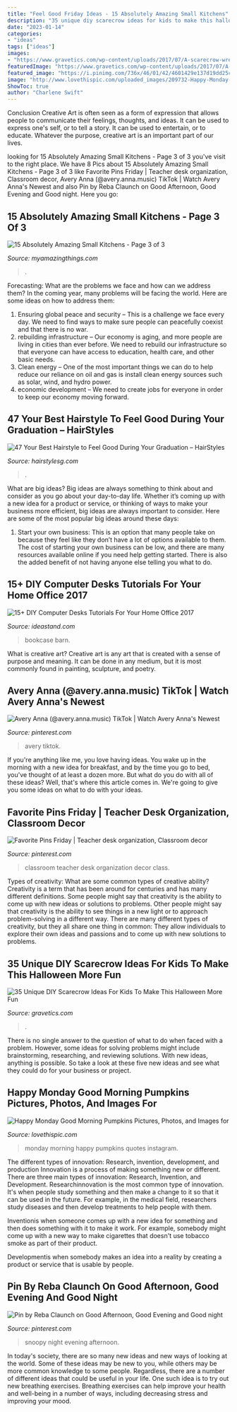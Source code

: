 ```yaml
---
title: "Feel Good Friday Ideas - 15 Absolutely Amazing Small Kitchens"
description: "35 unique diy scarecrow ideas for kids to make this halloween more fun"
date: "2023-01-14"
categories:
- "ideas"
tags: ["ideas"]
images:
- "https://www.gravetics.com/wp-content/uploads/2017/07/A-scarecrow-wreath.jpg"
featuredImage: "https://www.gravetics.com/wp-content/uploads/2017/07/A-scarecrow-wreath.jpg"
featured_image: "https://i.pinimg.com/736x/46/01/42/4601429e137d19dd25c522180a9f1eb9--classroom-organization-classroom-decor.jpg"
image: "http://www.lovethispic.com/uploaded_images/209732-Happy-Monday-Good-Morning-Pumpkins.jpg"
ShowToc: true
author: "Charlene Swift"
---
```



Conclusion
Creative Art is often seen as a form of expression that allows people to communicate their feelings, thoughts, and ideas. It can be used to express one's self, or to tell a story. It can be used to entertain, or to educate. Whatever the purpose, creative art is an important part of our lives.

	

		
looking for 15 Absolutely Amazing Small Kitchens - Page 3 of 3 you've visit to the right place. We have 8 Pics about 15 Absolutely Amazing Small Kitchens - Page 3 of 3 like Favorite Pins Friday | Teacher desk organization, Classroom decor, Avery Anna (@avery.anna.music) TikTok | Watch Avery Anna&#039;s Newest and also Pin by Reba Claunch on Good Afternoon, Good Evening and Good night. Here you go:
		
    
## 15 Absolutely Amazing Small Kitchens - Page 3 Of 3

<img loading=lazy src="http://myamazingthings.com/wp-content/uploads/2016/11/idea13-2.jpg" onerror="this.onerror=null;this.src='https://tse3.mm.bing.net/th?id=OIP.JJEQhsUw3KVbkmLDI6RNbQHaLD&amp;pid=15.1';" alt="15 Absolutely Amazing Small Kitchens - Page 3 of 3">

_Source: myamazingthings.com_

>. 

	

Forecasting: What are the problems we face and how can we address them?
In the coming year, many problems will be facing the world. Here are some ideas on how to address them: 
1. Ensuring global peace and security – This is a challenge we face every day. We need to find ways to make sure people can peacefully coexist and that there is no war. 
2. rebuilding infrastructure – Our economy is aging, and more people are living in cities than ever before. We need to rebuild our infrastructure so that everyone can have access to education, health care, and other basic needs. 
3. Clean energy – One of the most important things we can do to help reduce our reliance on oil and gas is install clean energy sources such as solar, wind, and hydro power. 
4. economic development – We need to create jobs for everyone in order to keep our economy moving forward.

    
## 47 Your Best Hairstyle To Feel Good During Your Graduation – HairStyles

<img loading=lazy src="https://hairstylesg.com/wp-content/uploads/2017/08/graduation-hairstyles-photo-31-769x1024.jpg" onerror="this.onerror=null;this.src='https://tse2.mm.bing.net/th?id=OIP.Cuf2DuhTjxtasHpIfwnzRQHaJ3&amp;pid=15.1';" alt="47 Your Best Hairstyle to Feel Good During Your Graduation – HairStyles">

_Source: hairstylesg.com_

>. 

	

What are big ideas?
Big ideas are always something to think about and consider as you go about your day-to-day life. Whether it’s coming up with a new idea for a product or service, or thinking of ways to make your business more efficient, big ideas are always important to consider. Here are some of the most popular big ideas around these days:
1. Start your own business: This is an option that many people take on because they feel like they don’t have a lot of options available to them. The cost of starting your own business can be low, and there are many resources available online if you need help getting started. There is also the added benefit of not having anyone else telling you what to do.


    
## 15+ DIY Computer Desks Tutorials For Your Home Office 2017

<img loading=lazy src="https://ideastand.com/wp-content/uploads/2015/09/1-diy-computer-desk-ideas-tutorials.jpg" onerror="this.onerror=null;this.src='https://tse4.mm.bing.net/th?id=OIP.dFzfkdoAhFf8NUIvCKW_EgHaJ4&amp;pid=15.1';" alt="15+ DIY Computer Desks Tutorials For Your Home Office 2017">

_Source: ideastand.com_

>bookcase barn. 

	

What is creative art?
Creative art is any art that is created with a sense of purpose and meaning. It can be done in any medium, but it is most commonly found in painting, sculpture, and poetry.

    
## Avery Anna (@avery.anna.music) TikTok | Watch Avery Anna&#039;s Newest

<img loading=lazy src="https://i.pinimg.com/736x/f2/9a/c9/f29ac9629dac0024dec44763c4edb0c0.jpg" onerror="this.onerror=null;this.src='https://tse2.mm.bing.net/th?id=OIP.-GxW1Mq9qKA0CJmymX-H4wHaNK&amp;pid=15.1';" alt="Avery Anna (@avery.anna.music) TikTok | Watch Avery Anna&#039;s Newest">

_Source: pinterest.com_

>avery tiktok. 

	

If you're anything like me, you love having ideas. You wake up in the morning with a new idea for breakfast, and by the time you go to bed, you've thought of at least a dozen more. But what do you do with all of these ideas? Well, that's where this article comes in. We're going to give you some ideas on what to do with your ideas.

    
## Favorite Pins Friday | Teacher Desk Organization, Classroom Decor

<img loading=lazy src="https://i.pinimg.com/736x/46/01/42/4601429e137d19dd25c522180a9f1eb9--classroom-organization-classroom-decor.jpg" onerror="this.onerror=null;this.src='https://tse4.mm.bing.net/th?id=OIP.sKE2k-6Cyxols_m9GG-KLgHaJ3&amp;pid=15.1';" alt="Favorite Pins Friday | Teacher desk organization, Classroom decor">

_Source: pinterest.com_

>classroom teacher desk organization decor class. 

	

Types of creativity: What are some common types of creative ability?
Creativity is a term that has been around for centuries and has many different definitions. Some people might say that creativity is the ability to come up with new ideas or solutions to problems. Other people might say that creativity is the ability to see things in a new light or to approach problem-solving in a different way. There are many different types of creativity, but they all share one thing in common: They allow individuals to explore their own ideas and passions and to come up with new solutions to problems.

    
## 35 Unique DIY Scarecrow Ideas For Kids To Make This Halloween More Fun

<img loading=lazy src="https://www.gravetics.com/wp-content/uploads/2017/07/A-scarecrow-wreath.jpg" onerror="this.onerror=null;this.src='https://tse4.mm.bing.net/th?id=OIP.4-X1beS9f9uEUje5cWxHyAHaJ4&amp;pid=15.1';" alt="35 Unique DIY Scarecrow Ideas For Kids To Make This Halloween More Fun">

_Source: gravetics.com_

>. 

	

There is no single answer to the question of what to do when faced with a problem. However, some ideas for solving problems might include brainstorming, researching, and reviewing solutions. With new ideas, anything is possible. So take a look at these five new ideas and see what they could do for your business or project.

    
## Happy Monday Good Morning Pumpkins Pictures, Photos, And Images For

<img loading=lazy src="http://www.lovethispic.com/uploaded_images/209732-Happy-Monday-Good-Morning-Pumpkins.jpg" onerror="this.onerror=null;this.src='https://tse1.mm.bing.net/th?id=OIP.ZYVBCo-Fcjz35aL-9rCR2QHaKt&amp;pid=15.1';" alt="Happy Monday Good Morning Pumpkins Pictures, Photos, and Images for">

_Source: lovethispic.com_

>monday morning happy pumpkins quotes instagram. 

	

The different types of innovation: Research, invention, development, and production
Innovation is a process of making something new or different. There are three main types of innovation: Research, Invention, and Development.
Researchinnovation is the most common type of innovation. It's when people study something and then make a change to it so that it can be used in the future. For example, in the medical field, researchers study diseases and then develop treatments to help people with them.

Inventionis when someone comes up with a new idea for something and then does something with it to make it work. For example, somebody might come up with a new way to make cigarettes that doesn't use tobacco smoke as part of their product. 

Developmentis when somebody makes an idea into a reality by creating a product or service that is usable by people.

    
## Pin By Reba Claunch On Good Afternoon, Good Evening And Good Night

<img loading=lazy src="https://i.pinimg.com/736x/b9/cd/a0/b9cda016feeafa4fb771bc578a269e66.jpg" onerror="this.onerror=null;this.src='https://tse4.mm.bing.net/th?id=OIP.MoedMLJ09CrrInWxcVW8ZgHaNQ&amp;pid=15.1';" alt="Pin by Reba Claunch on Good Afternoon, Good Evening and Good night">

_Source: pinterest.com_

>snoopy night evening afternoon. 

	

In today's society, there are so many new ideas and new ways of looking at the world. Some of these ideas may be new to you, while others may be more common knowledge to some people. Regardless, there are a number of different ideas that could be useful in your life. One such idea is to try out new breathing exercises. Breathing exercises can help improve your health and well-being in a number of ways, including decreasing stress and improving your mood.

